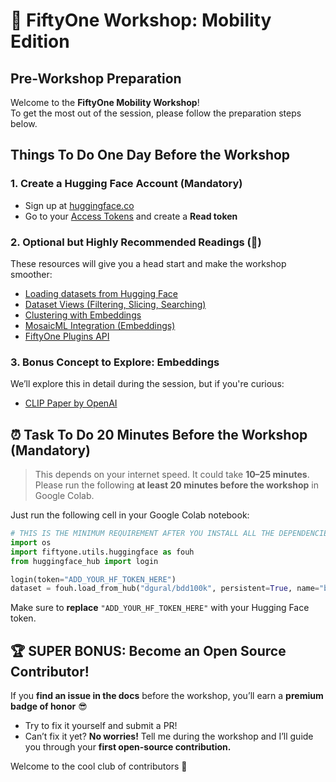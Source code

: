 # 🚦 FiftyOne Workshop: Mobility Edition 
## Pre-Workshop Preparation

Welcome to the **FiftyOne Mobility Workshop**!  
To get the most out of the session, please follow the preparation steps below.


## Things To Do **One Day Before** the Workshop

### 1. Create a Hugging Face Account (**Mandatory**)
- Sign up at [huggingface.co](https://huggingface.co/join)
- Go to your [Access Tokens](https://huggingface.co/settings/tokens) and create a **Read token**


### 2. Optional but Highly Recommended Readings (📖)
These resources will give you a head start and make the workshop smoother:

- [Loading datasets from Hugging Face](https://docs.voxel51.com/integrations/huggingface.html#loading-datasets-from-the-hub)
- [Dataset Views (Filtering, Slicing, Searching)](https://docs.voxel51.com/user_guide/using_views.html)
- [Clustering with Embeddings](https://docs.voxel51.com/tutorials/clustering.html?highlight=embedding)
- [MosaicML Integration (Embeddings)](https://docs.voxel51.com/integrations/mosaic.html?highlight=embedding)
- [FiftyOne Plugins API](https://docs.voxel51.com/api/fiftyone.plugins.html?highlight=plugin#module-fiftyone.plugins)



### 3. Bonus Concept to Explore: **Embeddings**
We’ll explore this in detail during the session, but if you're curious:
- [CLIP Paper by OpenAI](https://arxiv.org/abs/2103.00020)



## ⏰ Task To Do **20 Minutes Before** the Workshop (Mandatory)

> This depends on your internet speed. It could take **10–25 minutes**. Please run the following **at least 20 minutes before the workshop** in Google Colab.

Just run the following cell in your Google Colab notebook:

```python
# THIS IS THE MINIMUM REQUIREMENT AFTER YOU INSTALL ALL THE DEPENDENCIES.
import os
import fiftyone.utils.huggingface as fouh
from huggingface_hub import login

login(token="ADD_YOUR_HF_TOKEN_HERE") 
dataset = fouh.load_from_hub("dgural/bdd100k", persistent=True, name="bdd100k_test")
````

Make sure to **replace** `"ADD_YOUR_HF_TOKEN_HERE"` with your Hugging Face token.



## 🏆 SUPER BONUS: Become an Open Source Contributor!

If you **find an issue in the docs** before the workshop, you’ll earn a **premium badge of honor** 😎

* Try to fix it yourself and submit a PR!
* Can’t fix it yet? **No worries!** Tell me during the workshop and I’ll guide you through your **first open-source contribution.**

Welcome to the cool club of contributors 🚀
